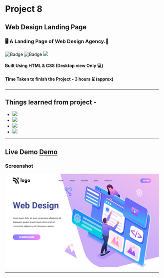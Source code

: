 # Project 8

## Web Design Landing Page

### 🖥️ A Landing Page of Web Design Agency.📱

![Badge](https://img.shields.io/badge/Manas--Ranjan--Murmu-Project--7-blue) ![Badge](https://img.shields.io/badge/LCO-Full%20Stack%20Javascript%20Bootcamp-orange) ![](https://img.shields.io/badge/HTML-CSS-green)

#### Built Using HTML & CSS (Desktop view Only 💻)

#### Time Taken to finish the Project - 3 hours ⌛ (approx)

---

## Things learned from project -

- ![](https://img.shields.io/badge/CSS-Positioning-yellow)
- ![](https://img.shields.io/badge/CSS-Flexbox-red)
- ![](https://img.shields.io/badge/CSS-Grids-blue)
- ![](https://img.shields.io/badge/CSS-Object--Positioning-green)

---

## Live Demo [Demo](https://manas-ranjan-murmu-project8.netlify.app/)

### Screenshot

![screeshot](./screenshot8.png)

---
